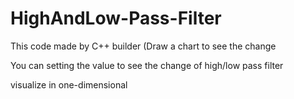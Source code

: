 # HighAndLow-Pass-Filter
This code made by C++ builder (Draw a chart to see the change

You can setting the value to see the change of high/low pass filter

visualize in one-dimensional 
